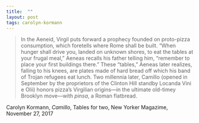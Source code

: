 ```yaml
---
title:  ""
layout: post
tags: carolyn-kormann
---
```


> In the Aeneid, Virgil puts forward a prophecy founded on proto-pizza consumption, which foretells where Rome shall be built. “When hunger shall drive you, landed on unknown shores, to eat the tables at your frugal meal,” Aeneas recalls his father telling him, “remember to place your first buildings there.” These “tables,” Aeneas later realizes, falling to his knees, are plates made of hard bread off which his band of Trojan refugees eat lunch. Two millennia later, Camillo (opened in September by the proprietors of the Clinton Hill standby Locanda Vini e Olii) honors pizza’s Virgilian origins—in the ultimate old-timey Brooklyn move—with *pinsa*, a Roman flatbread. 

Carolyn Kormann, _Camillo_, Tables for two, New Yorker Magazime, November 27, 2017
